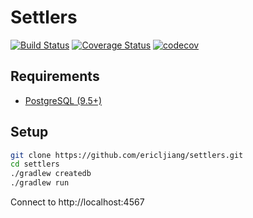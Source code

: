 # Settlers

[![Build Status](https://travis-ci.org/ericljiang/settlers.svg?branch=master)](https://travis-ci.org/ericljiang/settlers)
[![Coverage Status](https://coveralls.io/repos/github/ericljiang/settlers/badge.svg?branch=master)](https://coveralls.io/github/ericljiang/settlers?branch=master)
[![codecov](https://codecov.io/gh/ericljiang/settlers/branch/master/graph/badge.svg)](https://codecov.io/gh/ericljiang/settlers)

## Requirements
* [PostgreSQL (9.5+)](https://www.postgresql.org/download/)

## Setup
```sh
git clone https://github.com/ericljiang/settlers.git
cd settlers
./gradlew createdb
./gradlew run
```
Connect to http://localhost:4567
